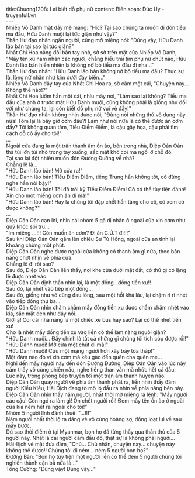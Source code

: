 title:Chương1208: Lại biết dỗ phụ nữ
content:
Biên soạn: Đức Uy - truyenfull.vn<br>---<br>Nhiếp Vô Danh mặt đầy mê mang: "Hic? Tại sao chúng ta muốn đi đón tiểu ma đầu, Hữu Danh muội lại tức giận như vậy?"<br>Thần Hư đạo nhân ngẩn người, cũng mở miệng nói: "Đúng vậy, Hữu Danh lão bản tại sao lại tức giận?"<br>Nhất Chi Hoa nâng đôi bàn tay nhỏ, sờ sờ trên mặt của Nhiếp Vô Danh, "Mấy tên xú nam nhân các người, chẳng hiểu trái tim phụ nữ chút nào, Hữu Danh lão bản hiển nhiên là không nỡ bỏ tiểu ma đầu đi nha..."<br>Thần Hư đạo nhân: "Hữu Danh lão bản không nỡ bỏ tiểu ma đầu? Thực sự là, lòng nữ nhân như kim dưới đáy biển..."<br>Nhiếp Vô Danh đẩy tay của Nhất Chi Hoa ra, sờ cằm một cái, "Chuyện này... Không thể nào!?"<br>Nhất Chi Hoa lườm hắn một cái, nhíu mày nói, "Làm sao lại không? Tiểu ma đầu của anh ở trước mặt Hữu Danh muội, cũng không phải là giống như đối với như chúng ta, lại còn biết dỗ phụ nữ vui vẻ đấy!"<br>Thần Hư đạo nhân không nhịn được nói, "Đừng nói những thứ vô dụng này nữa! Tóm lại là bây giờ cơm đâu?! Làm như nói nữa là có thể được ăn cơm đấy? Tôi không quan tâm, Tiểu Điềm Điềm, là cậu gây họa, cậu phải tìm cách dỗ cô ấy cho tôi!"<br>...<br>Ngoài cửa đang là một trận thanh âm ồn ào, bên trong nhà, Diệp Oản Oản thả túi lớn túi nhỏ trong tay xuống, sắc mặt khó coi mà ngồi ở chỗ đó.<br>Tại sao lại đột nhiên muốn đón Đường Đường về nhà?<br>Chẳng lẽ là...<br>"Hữu Danh lão bản! Mở cửa ra!"<br>"Hữu Danh lão bản! Tiểu Điềm Điềm, tiếng Trung hắn không tốt, cô đừng nghe hắn nói bậy!"<br>"Hữu Danh lão bản! Tôi đã trói kỹ Tiểu Điềm Điềm! Cô có thể tùy tiện đánh! Xin cho một miếng cơm ăn đi mà!"<br>"Hữu Danh lão bản! Hay là chúng tôi đập chết hắn tặng cho cô, cô xem có được không?"<br>...<br>Diệp Oản Oản cạn lời, nhìn cái nhóm 5 gã dị nhân ở ngoài cửa xin cơm như quỷ khóc sói tru…<br>"Im miệng …!!! Còn muốn ăn cơm? Đi ăn C.Ứ.T đi!!!"<br>Sau khi Diệp Oản Oản gầm lên chiêu Sư Tử Hống, ngoài cửa an tĩnh lại khoảng chừng một phút.<br>Diệp Oản Oản nghe được ngoài cửa không có thanh âm gì nữa, theo bản năng chợt nhìn về phía cửa.<br>Chẳng lẽ đi rồi sao?<br>Sau đó, Diệp Oản Oản liền thấy, nơi khe cửa dưới mặt đất, có thứ gì có lặng lẽ được nhét vào.<br>Diệp Oản Oản định thần nhìn lại, là một đồng…đồng tiền xu!!<br>Sau đó, lại nhét vào tiếp một đồng...<br>Sau đó, giống như vô cùng đau lòng, sau một hồi khá lâu, lại chậm rì rì nhét vào tiếp đồng thứ ba...<br>Diệp Oản Oản nhìn chằm chằm mấy đồng tiền xu được chầm chậm nhét vào kia, sắc mặt đen như đáy nồi.<br>Giời ạ! Coi cái nhà nàng là một chiếc xe bus hay sao? Lại có thể nhét tiền xu!<br>Cho là nhét mấy đồng tiền xu vào liền có thể làm nàng nguôi giận?<br>"Hữu Danh muội... Đây chính là tất cả những gì chúng tôi tích cóp được rồi!"<br>"Hữu Danh muội! Mở cửa một chút đi mà!"<br>"Hữu Danh muội! Cứu một mạng người hơn xây bảy tòa tháp!"<br>Một đám nào đó vì xin cơm mà kêu gào đến quên cha quên mẹ…<br>Nghĩ đến mấy người này đến đón Đường Đường, Diệp Oản Oản vào lúc này cảm thấy vô cùng phiền não, nghe tiếng than vãn mà nhức hết cả đầu.<br>Lúc này, trong phòng bếp truyền tới một trận âm thanh huyên náo.<br>Diệp Oản Oản quay người về phía âm thanh phát ra, liền nhìn thấy đám người Kiều Kiều, Hải Địch đang tò mò ló đầu ra nhìn về phía nàng bên này.<br>Diệp Oản Oản nhìn thấy năm người, nhất thời mở miệng ra lệnh: "Mấy người các cậu! Còn ngớ ra làm gì! Ồn chết người rồi! Đem mấy tên ồn ào ở ngoài cửa kia ném hết ra ngoài cho tôi!"<br>Nhóm 5 người lính đánh thuê: "...!!!"<br>Năm người nhất thời lộ ra dáng vẻ vô cùng hoảng sợ, đồng loạt lui về sau mấy bước.<br>Dù sao thời điểm ở tại Myanmar, bọn họ đã từng thấy qua thân thủ của 5 người này. Nhất là cái người cầm đầu đó, thật sự là không phải người…<br>Hải Địch vẻ mặt đưa đám, "Chủ... Chủ nhân, chuyện này... chuyện này không thể được!! Chúng tôi đi ném... ném 5 người bọn họ?"<br>Đường Bân: "Bọn họ tùy tiện một người liền có thể đem 5 người chúng tôi nghiền thành cặn bã nữa là..."<br>Tống Cường: "Đúng vậy! Đúng vậy..."